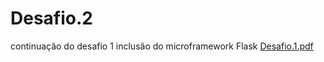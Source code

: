 # Desafio.2
continuação do desafio 1
inclusão do microframework Flask
[Desafio.1.pdf](https://github.com/PauloCruz34/Desafio.2/files/11213271/Desafio.1.pdf)
